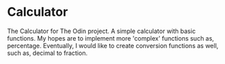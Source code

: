 # Calculator
The Calculator for The Odin project.
A simple calculator with basic functions.
My hopes are to implement more 'complex' functions such as, percentage.
Eventually, I would like to create conversion functions as well, such as, decimal to fraction. 
